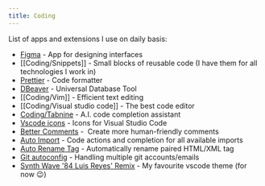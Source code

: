 ```yaml
---
title: Coding
---
```


List of apps and extensions I use on daily basis:
- [Figma](https://www.figma.com/) - App for designing interfaces 
- [[Coding/Snippets]] - Small blocks of reusable code (I have them for all technologies I work in)
- [Prettier](https://marketplace.visualstudio.com/items?itemName=esbenp.prettier-vscode) - Code formatter
- [DBeaver](https://dbeaver.io/) - Universal Database Tool
- [[Coding/Vim]] - Efficient text editing
- [[Coding/Visual studio code]] - The best code editor
- [Coding/Tabnine](https://www.tabnine.com/) - A.I. code completion assistant
- [Vscode icons](https://marketplace.visualstudio.com/items?itemName=vscode-icons-team.vscode-icons) - Icons for Visual Studio Code
- [Better Comments](https://marketplace.visualstudio.com/items?itemName=aaron-bond.better-comments) -  Create more human-friendly comments
- [Auto Import](https://marketplace.visualstudio.com/items?itemName=steoates.autoimport) - Code actions and completion for all available imports
- [Auto Rename Tag](https://marketplace.visualstudio.com/items?itemName=formulahendry.auto-rename-tag) - Automatically rename paired HTML/XML tag
- [Git autoconfig](https://marketplace.visualstudio.com/items?itemName=shyykoserhiy.git-autoconfig) - Handling multiple git accounts/emails
- [Synth Wave '84 Luis Reyes' Remix](https://marketplace.visualstudio.com/items?itemName=luis-reyes.synth-wave-remix) - My favourite vscode theme (for now 😉)
